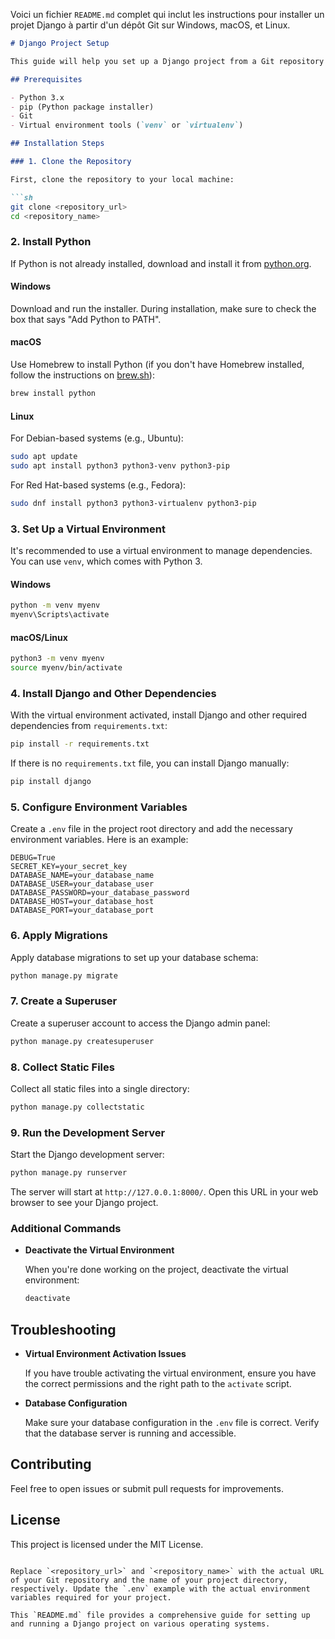Voici un fichier `README.md` complet qui inclut les instructions pour installer un projet Django à partir d'un dépôt Git sur Windows, macOS, et Linux.

```markdown
# Django Project Setup

This guide will help you set up a Django project from a Git repository on different operating systems: Windows, macOS, and Linux.

## Prerequisites

- Python 3.x
- pip (Python package installer)
- Git
- Virtual environment tools (`venv` or `virtualenv`)

## Installation Steps

### 1. Clone the Repository

First, clone the repository to your local machine:

```sh
git clone <repository_url>
cd <repository_name>
```

### 2. Install Python

If Python is not already installed, download and install it from [python.org](https://www.python.org/downloads/).

#### Windows

Download and run the installer. During installation, make sure to check the box that says "Add Python to PATH".

#### macOS

Use Homebrew to install Python (if you don't have Homebrew installed, follow the instructions on [brew.sh](https://brew.sh/)):

```sh
brew install python
```

#### Linux

For Debian-based systems (e.g., Ubuntu):

```sh
sudo apt update
sudo apt install python3 python3-venv python3-pip
```

For Red Hat-based systems (e.g., Fedora):

```sh
sudo dnf install python3 python3-virtualenv python3-pip
```

### 3. Set Up a Virtual Environment

It's recommended to use a virtual environment to manage dependencies. You can use `venv`, which comes with Python 3.

#### Windows

```sh
python -m venv myenv
myenv\Scripts\activate
```

#### macOS/Linux

```sh
python3 -m venv myenv
source myenv/bin/activate
```

### 4. Install Django and Other Dependencies

With the virtual environment activated, install Django and other required dependencies from `requirements.txt`:

```sh
pip install -r requirements.txt
```

If there is no `requirements.txt` file, you can install Django manually:

```sh
pip install django
```

### 5. Configure Environment Variables

Create a `.env` file in the project root directory and add the necessary environment variables. Here is an example:

```
DEBUG=True
SECRET_KEY=your_secret_key
DATABASE_NAME=your_database_name
DATABASE_USER=your_database_user
DATABASE_PASSWORD=your_database_password
DATABASE_HOST=your_database_host
DATABASE_PORT=your_database_port
```

### 6. Apply Migrations

Apply database migrations to set up your database schema:

```sh
python manage.py migrate
```

### 7. Create a Superuser

Create a superuser account to access the Django admin panel:

```sh
python manage.py createsuperuser
```

### 8. Collect Static Files

Collect all static files into a single directory:

```sh
python manage.py collectstatic
```

### 9. Run the Development Server

Start the Django development server:

```sh
python manage.py runserver
```

The server will start at `http://127.0.0.1:8000/`. Open this URL in your web browser to see your Django project.

### Additional Commands

- **Deactivate the Virtual Environment**

  When you're done working on the project, deactivate the virtual environment:

  ```sh
  deactivate
  ```

## Troubleshooting

- **Virtual Environment Activation Issues**

  If you have trouble activating the virtual environment, ensure you have the correct permissions and the right path to the `activate` script.

- **Database Configuration**

  Make sure your database configuration in the `.env` file is correct. Verify that the database server is running and accessible.

## Contributing

Feel free to open issues or submit pull requests for improvements.

## License

This project is licensed under the MIT License.
```

Replace `<repository_url>` and `<repository_name>` with the actual URL of your Git repository and the name of your project directory, respectively. Update the `.env` example with the actual environment variables required for your project.

This `README.md` file provides a comprehensive guide for setting up and running a Django project on various operating systems.
